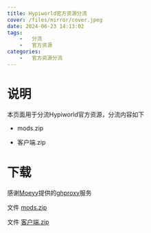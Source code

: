 ```yaml
---
title: Hypiworld官方资源分流
cover: /files/mirror/cover.jpeg
date: 2024-06-23 14:13:02
tags:
    -   分流
    -   官方资源
categories:
    -   官方资源分流
---
```


# 说明

本页面用于分流Hypiworld官方资源，分流内容如下

- mods.zip

- 客户端.zip

# 下载

感谢[Moeyy](https://moeyy.cn)提供的[ghproxy](https://moeyy.cn/gh-proxy)服务

文件 [mods.zip](https://github.moeyy.xyz/github.com/BlockHaity/Hypiworld-Community-Resource-Library/raw/main/source/mirror/mods.zip)

文件 [客户端.zip](https://github.moeyy.xyz/github.com/BlockHaity/Hypiworld-Community-Resource-Library/raw/main/source/mirror/客户端.zip)
